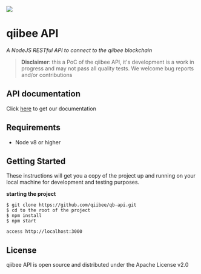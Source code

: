 ![](https://avatars3.githubusercontent.com/u/31820267?v=4&s=100)

# qiibee API

*A NodeJS RESTful API to connect to the qiibee blockchain*

> **Disclaimer**: this a PoC of the qiibee API, it's development is a work in progress and may not pass all quality tests. We welcome bug reports and/or contributions

## API documentation
Click [here](https://api.qiibee.com/) to get our documentation

## Requirements

- Node v8 or higher

## Getting Started

These instructions will get you a copy of the project up and running on your local machine for development and testing purposes.

**starting the project**
```
$ git clone https://github.com/qiibee/qb-api.git
$ cd to the root of the project
$ npm install
$ npm start
```
```
access http://localhost:3000
```

## License

qiibee API is open source and distributed under the Apache License v2.0

  [node.js]: <http://nodejs.org>